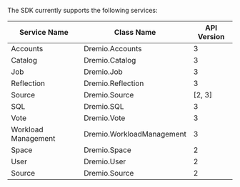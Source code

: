 The SDK currently supports the following services:

Service Name | Class Name | API Version
------------ | ---------- | -----------
Accounts | Dremio.Accounts | 3
Catalog | Dremio.Catalog | 3
Job | Dremio.Job | 3
Reflection | Dremio.Reflection | 3
Source | Dremio.Source | [2, 3]
SQL | Dremio.SQL | 3
Vote | Dremio.Vote | 3
Workload Management | Dremio.WorkloadManagement | 3
Space | Dremio.Space | 2
User | Dremio.User | 2
Source | Dremio.Source | 2
